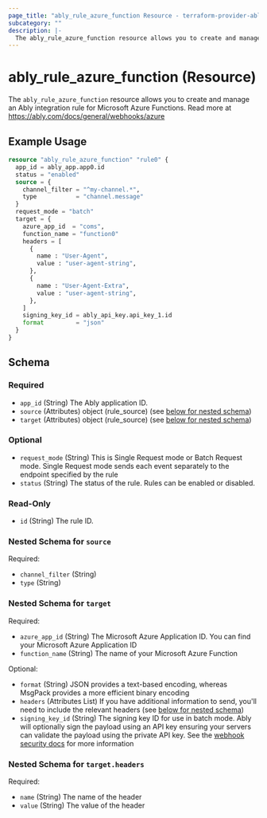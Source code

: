 ```yaml
---
page_title: "ably_rule_azure_function Resource - terraform-provider-ably"
subcategory: ""
description: |-
  The ably_rule_azure_function resource allows you to create and manage an Ably integration rule for Microsoft Azure Functions. Read more at https://ably.com/docs/general/webhooks/azure
---
```


# ably_rule_azure_function (Resource)

The `ably_rule_azure_function` resource allows you to create and manage an Ably integration rule for Microsoft Azure Functions. Read more at https://ably.com/docs/general/webhooks/azure


## Example Usage

```terraform
resource "ably_rule_azure_function" "rule0" {
  app_id = ably_app.app0.id
  status = "enabled"
  source = {
    channel_filter = "^my-channel.*",
    type           = "channel.message"
  }
  request_mode = "batch"
  target = {
    azure_app_id  = "coms",
    function_name = "function0"
    headers = [
      {
        name : "User-Agent",
        value : "user-agent-string",
      },
      {
        name : "User-Agent-Extra",
        value : "user-agent-string",
      },
    ]
    signing_key_id = ably_api_key.api_key_1.id
    format         = "json"
  }
}
```

<!-- schema generated by tfplugindocs -->
## Schema

### Required

- `app_id` (String) The Ably application ID.
- `source` (Attributes) object (rule_source) (see [below for nested schema](#nestedatt--source))
- `target` (Attributes) object (rule_source) (see [below for nested schema](#nestedatt--target))

### Optional

- `request_mode` (String) This is Single Request mode or Batch Request mode. Single Request mode sends each event separately to the endpoint specified by the rule
- `status` (String) The status of the rule. Rules can be enabled or disabled.

### Read-Only

- `id` (String) The rule ID.

<a id="nestedatt--source"></a>
### Nested Schema for `source`

Required:

- `channel_filter` (String)
- `type` (String)


<a id="nestedatt--target"></a>
### Nested Schema for `target`

Required:

- `azure_app_id` (String) The Microsoft Azure Application ID. You can find your Microsoft Azure Application ID
- `function_name` (String) The name of your Microsoft Azure Function

Optional:

- `format` (String) JSON provides a text-based encoding, whereas MsgPack provides a more efficient binary encoding
- `headers` (Attributes List) If you have additional information to send, you'll need to include the relevant headers (see [below for nested schema](#nestedatt--target--headers))
- `signing_key_id` (String) The signing key ID for use in batch mode. Ably will optionally sign the payload using an API key ensuring your servers can validate the payload using the private API key. See the [webhook security docs](https://ably.com/docs/general/webhooks#security) for more information

<a id="nestedatt--target--headers"></a>
### Nested Schema for `target.headers`

Required:

- `name` (String) The name of the header
- `value` (String) The value of the header